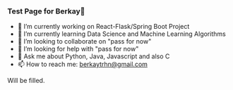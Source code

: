 ### Test Page for Berkay👋


- 🔭 I’m currently working on React-Flask/Spring Boot Project
- 🌱 I’m currently learning Data Science and Machine Learning Algorithms 
- 👯 I’m looking to collaborate on "pass for now"
- 🤔 I’m looking for help with "pass for now"
- 💬 Ask me about Python, Java, Javascript and also C
- 📫 How to reach me: berkaytrhn@gmail.com


<p>Will be filled.</p>

